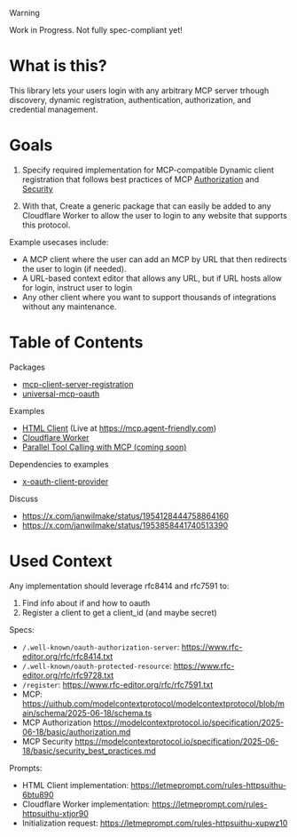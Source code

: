 > [!WARNING]
> Work in Progress. Not fully spec-compliant yet!

# What is this?

This library lets your users login with any arbitrary MCP server trhough discovery, dynamic registration, authentication, authorization, and credential management.

# Goals

1. Specify required implementation for MCP-compatible Dynamic client registration that follows best practices of MCP [Authorization](https://modelcontextprotocol.io/specification/2025-06-18/basic/authorization#dynamic-client-registration) and [Security](https://modelcontextprotocol.io/specification/2025-06-18/basic/security_best_practices)

2. With that, Create a generic package that can easily be added to any Cloudflare Worker to allow the user to login to any website that supports this protocol.

Example usecases include:

- A MCP client where the user can add an MCP by URL that then redirects the user to login (if needed).
- A URL-based context editor that allows any URL, but if URL hosts allow for login, instruct user to login
- Any other client where you want to support thousands of integrations without any maintenance.

# Table of Contents

Packages

- [mcp-client-server-registration](packages/mcp-client-server-registration/)
- [universal-mcp-oauth](packages/universal-mcp-oauth/)

Examples

- [HTML Client](examples/html-client/) (Live at https://mcp.agent-friendly.com)
- [Cloudflare Worker](examples/cloudflare-worker/)
- [Parallel Tool Calling with MCP (coming soon)](examples/parallel-tool-calling/)

Dependencies to examples

- [x-oauth-client-provider](https://github.com/janwilmake/x-oauth-client-provider)

Discuss

- https://x.com/janwilmake/status/1954128444758864160
- https://x.com/janwilmake/status/1953858441740513390

# Used Context

Any implementation should leverage rfc8414 and rfc7591 to:

1. Find info about if and how to oauth
2. Register a client to get a client_id (and maybe secret)

Specs:

- `/.well-known/oauth-authorization-server`: https://www.rfc-editor.org/rfc/rfc8414.txt
- `/.well-known/oauth-protected-resource`: https://www.rfc-editor.org/rfc/rfc9728.txt
- `/register`: https://www.rfc-editor.org/rfc/rfc7591.txt
- MCP: https://uithub.com/modelcontextprotocol/modelcontextprotocol/blob/main/schema/2025-06-18/schema.ts
- MCP Authorization https://modelcontextprotocol.io/specification/2025-06-18/basic/authorization.md
- MCP Security https://modelcontextprotocol.io/specification/2025-06-18/basic/security_best_practices.md

Prompts:

- HTML Client implementation: https://letmeprompt.com/rules-httpsuithu-6btu890
- Cloudflare Worker implementation: https://letmeprompt.com/rules-httpsuithu-xtjor90
- Initialization request: https://letmeprompt.com/rules-httpsuithu-xupwz10
